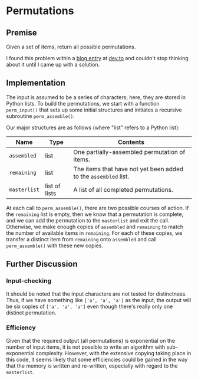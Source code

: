 # Permutations

## Premise
Given a set of items, return all possible permutations.

I found this problem within a [blog entry](https://dev.to/reggylong/how-i-went-from-failing-every-interview-to-a-job-at-amazon) at [dev.to](https://dev.to/) and couldn't stop thinking about it until I came up with a solution.

## Implementation
The input is assumed to be a series of characters; here, they are stored in Python lists. To build the permutations, we start with a function `perm_input()` that sets up some initial structures and initiates a recursive subroutine `perm_assemble()`.

Our major structures are as follows (where "list" refers to a Python list):

| Name | Type | Contents |
| --- | --- | --- |
| `assembled` | list | One partially-assembled permutation of items.
| `remaining` | list | The items that have not yet been added to the `assembled` list.
| `masterlist` | list of lists | A list of all completed permutations.

At each call to `perm_assemble()`, there are two possible courses of action. If the `remaining` list is empty, then we know that a permutation is complete, and we can add the permutation to the `masterlist` and exit the call. Otherwise, we make enough copies of `assembled` and `remaining` to match the number of available items in `remaining`. For each of these copies, we transfer a distinct item from `remaining` onto `assembled` and call `perm_assemble()` with these new copies.

## Further Discussion
### Input-checking
It should be noted that the input characters are not tested for distinctness. Thus, if we have something like `['a', 'a', 'a']` as the input, the output will be six copies of `['a', 'a', 'a']` even though there's really only one distinct permutation.  

### Efficiency
Given that the required output (all permutations) is exponential on the number of input items, it is not possible to write an algorithm with sub-exponential complexity. However, with the extensive copying taking place in this code, it seems likely that some efficiencies could be gained in the way that the memory is written and re-written, especially with regard to the `masterlist`.
